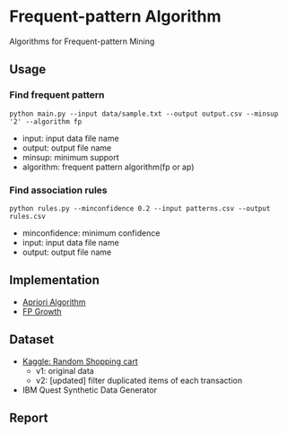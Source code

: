 # Frequent-pattern Algorithm

Algorithms for Frequent-pattern Mining

## Usage

### Find frequent pattern
```
python main.py --input data/sample.txt --output output.csv --minsup '2' --algorithm fp
```
- input: input data file name
- output: output file name
- minsup: minimum support
- algorithm: frequent pattern algorithm(fp or ap)


### Find association rules
```
python rules.py --minconfidence 0.2 --input patterns.csv --output rules.csv
```
- minconfidence: minimum confidence
- input: input data file name
- output: output file name


## Implementation
- [Apriori Algorithm](https://en.wikipedia.org/wiki/Apriori_algorithm)
- [FP Growth](https://en.wikibooks.org/wiki/Data_Mining_Algorithms_In_R/Frequent_Pattern_Mining/The_FP-Growth_Algorithm)

## Dataset
- [Kaggle: Random Shopping cart](https://www.kaggle.com/fanatiks/shopping-cart)
    - v1: original data
    - v2: [updated] filter duplicated items of each transaction
- IBM Quest Synthetic Data Generator

## Report
